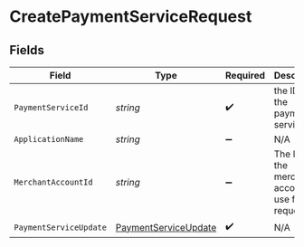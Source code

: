 # CreatePaymentServiceRequest


## Fields

| Field                                                                   | Type                                                                    | Required                                                                | Description                                                             | Example                                                                 |
| ----------------------------------------------------------------------- | ----------------------------------------------------------------------- | ----------------------------------------------------------------------- | ----------------------------------------------------------------------- | ----------------------------------------------------------------------- |
| `PaymentServiceId`                                                      | *string*                                                                | :heavy_check_mark:                                                      | the ID of the payment service                                           | fffd152a-9532-4087-9a4f-de58754210f0                                    |
| `ApplicationName`                                                       | *string*                                                                | :heavy_minus_sign:                                                      | N/A                                                                     |                                                                         |
| `MerchantAccountId`                                                     | *string*                                                                | :heavy_minus_sign:                                                      | The ID of the merchant account to use for this request.                 | default                                                                 |
| `PaymentServiceUpdate`                                                  | [PaymentServiceUpdate](../../Models/Components/PaymentServiceUpdate.md) | :heavy_check_mark:                                                      | N/A                                                                     |                                                                         |